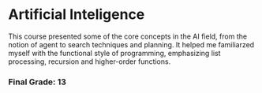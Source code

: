 # Artificial Inteligence

This course presented some of the core concepts in the AI field, from the notion of agent to search techniques and planning. It helped me familiarzed myself with the functional style of programming, emphasizing list processing, recursion and higher-order functions.


### Final Grade: 13
